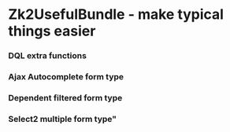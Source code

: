 Zk2UsefulBundle - make typical things easier
===============================================

### DQL extra functions

### Ajax Autocomplete form type

### Dependent filtered form type

### Select2 multiple form type"

